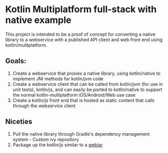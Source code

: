 # Kotlin Multiplatform full-stack with native example

This project is intended to be a proof of concept for converting a native library to a webservice with a published API
client and web front end using kotlin/mulitplatform. 

## Goals:
1. Create a webservice that proxies a native library, using kotlin/native to implement JNI methods for kotlin/jvm code
2. Create a webservice client that can be called from kotlin/jvm (for use in unit tests), kotlin/js, and can easily be 
   ported to kotlin/native to support the normal kotlin-multiplatform iOS/Android/Web use case
3. Create a kotlin/js front end that is hosted as static content that calls through the webservice client

## Niceties
1. Pull the native library through Gradle's dependency management system - Custom ivy repository
2. Package up the kotlin/js similar to a [webjar](https://www.webjars.org/)
